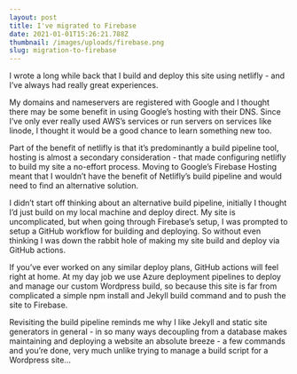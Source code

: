 ```yaml
---
layout: post
title: I've migrated to Firebase
date: 2021-01-01T15:26:21.788Z
thumbnail: /images/uploads/firebase.png
slug: migration-to-firebase
---
```

I wrote a long while back that I build and deploy this site using netlifly - and I’ve always had really great experiences. 

My domains and nameservers  are registered with Google and I thought there may be some benefit in using Google’s hosting with their DNS. Since I’ve only ever really used AWS’s services or run servers on services like linode, I thought it would be a good chance to learn something new too. 

Part of the benefit of netlifly is that it’s predominantly a build pipeline tool, hosting is almost a secondary consideration - that made configuring netlifly to build my site a no-effort process. Moving to Google’s Firebase Hosting meant that I wouldn’t have the benefit of Netlifly’s build pipeline and would need to find an alternative solution. 

I didn’t start off thinking about an alternative build pipeline, initially I thought I’d just build on my local machine and deploy direct. My site is uncomplicated, but when going through Firebase’s setup, I was prompted to setup a GitHub workflow for building and deploying. So without even thinking I was down the rabbit hole of making my site build and deploy via GitHub actions. 

If you’ve ever worked on any similar deploy plans, GitHub actions will feel right at home. At my day job we use Azure deployment pipelines to deploy and manage our custom Wordpress build, so because this site is far from complicated a simple npm install and Jekyll build command and to push the site to Firebase. 

Revisiting the build pipeline reminds me why I like Jekyll and static site generators in general - in so many ways decoupling from a database makes maintaining and deploying a website an absolute breeze - a few commands and you’re done, very much unlike trying to manage a build script for a Wordpress site...
